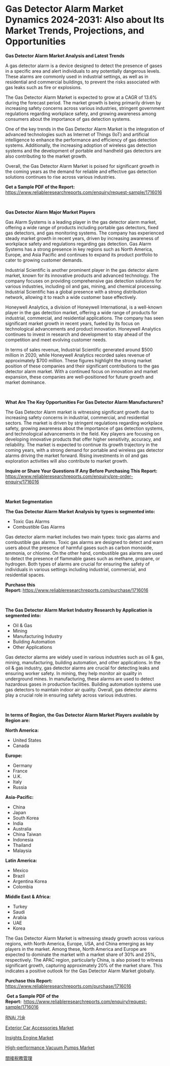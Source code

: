 <p><h1>Gas Detector Alarm Market Dynamics 2024-2031: Also about Its Market Trends, Projections, and Opportunities</h1></p><p><strong>Gas Detector Alarm Market Analysis and Latest Trends</strong></p>
<p><p>A gas detector alarm is a device designed to detect the presence of gases in a specific area and alert individuals to any potentially dangerous levels. These alarms are commonly used in industrial settings, as well as in residential and commercial buildings, to prevent the risks associated with gas leaks such as fire or explosions.</p><p>The Gas Detector Alarm Market is expected to grow at a CAGR of 13.6% during the forecast period. The market growth is being primarily driven by increasing safety concerns across various industries, stringent government regulations regarding workplace safety, and growing awareness among consumers about the importance of gas detection systems.</p><p>One of the key trends in the Gas Detector Alarm Market is the integration of advanced technologies such as Internet of Things (IoT) and artificial intelligence to enhance the performance and efficiency of gas detection systems. Additionally, the increasing adoption of wireless gas detection systems and the development of portable and handheld gas detectors are also contributing to the market growth.</p><p>Overall, the Gas Detector Alarm Market is poised for significant growth in the coming years as the demand for reliable and effective gas detection solutions continues to rise across various industries.</p></p>
<p><strong>Get a Sample PDF of the Report:&nbsp;</strong> <a href="https://www.reliableresearchreports.com/enquiry/request-sample/1716016">https://www.reliableresearchreports.com/enquiry/request-sample/1716016</a></p>
<p>&nbsp;</p>
<p><strong>Gas Detector Alarm Major Market Players</strong></p>
<p><p>Gas Alarm Systems is a leading player in the gas detector alarm market, offering a wide range of products including portable gas detectors, fixed gas detectors, and gas monitoring systems. The company has experienced steady market growth in recent years, driven by increasing awareness of workplace safety and regulations regarding gas detection. Gas Alarm Systems has a strong presence in key regions such as North America, Europe, and Asia Pacific and continues to expand its product portfolio to cater to growing customer demands.</p><p>Industrial Scientific is another prominent player in the gas detector alarm market, known for its innovative products and advanced technology. The company focuses on providing comprehensive gas detection solutions for various industries, including oil and gas, mining, and chemical processing. Industrial Scientific has a global presence with a strong distribution network, allowing it to reach a wide customer base effectively.</p><p>Honeywell Analytics, a division of Honeywell International, is a well-known player in the gas detection market, offering a wide range of products for industrial, commercial, and residential applications. The company has seen significant market growth in recent years, fueled by its focus on technological advancements and product innovation. Honeywell Analytics continues to invest in research and development to stay ahead of the competition and meet evolving customer needs.</p><p>In terms of sales revenue, Industrial Scientific generated around $500 million in 2020, while Honeywell Analytics recorded sales revenue of approximately $700 million. These figures highlight the strong market position of these companies and their significant contributions to the gas detector alarm market. With a continued focus on innovation and market expansion, these companies are well-positioned for future growth and market dominance.</p></p>
<p>&nbsp;</p>
<p><strong>What Are The Key Opportunities For Gas Detector Alarm Manufacturers?</strong></p>
<p><p>The Gas Detector Alarm market is witnessing significant growth due to increasing safety concerns in industrial, commercial, and residential sectors. The market is driven by stringent regulations regarding workplace safety, growing awareness about the importance of gas detection systems, and technological advancements in the field. Key players are focusing on developing innovative products that offer higher sensitivity, accuracy, and reliability. The market is expected to continue its growth trajectory in the coming years, with a strong demand for portable and wireless gas detector alarms driving the market forward. Rising investments in oil and gas exploration activities will also contribute to market growth.</p></p>
<p><strong>Inquire or Share Your Questions If Any Before Purchasing This Report:</strong> <a href="https://www.reliableresearchreports.com/enquiry/pre-order-enquiry/1716016">https://www.reliableresearchreports.com/enquiry/pre-order-enquiry/1716016</a></p>
<p>&nbsp;</p>
<p><strong>Market Segmentation</strong></p>
<p><strong>The Gas Detector Alarm Market Analysis by types is segmented into:</strong></p>
<p><ul><li>Toxic Gas Alarms</li><li>Combustible Gas Alarms</li></ul></p>
<p><p>Gas detector alarm market includes two main types: toxic gas alarms and combustible gas alarms. Toxic gas alarms are designed to detect and warn users about the presence of harmful gases such as carbon monoxide, ammonia, or chlorine. On the other hand, combustible gas alarms are used to detect the presence of flammable gases such as methane, propane, or hydrogen. Both types of alarms are crucial for ensuring the safety of individuals in various settings including industrial, commercial, and residential spaces.</p></p>
<p><strong>Purchase this Report:&nbsp;</strong><a href="https://www.reliableresearchreports.com/purchase/1716016">https://www.reliableresearchreports.com/purchase/1716016</a></p>
<p>&nbsp;</p>
<p><strong>The Gas Detector Alarm Market Industry Research by Application is segmented into:</strong></p>
<p><ul><li>Oil & Gas</li><li>Mining</li><li>Manufacturing Industry</li><li>Building Automation</li><li>Other Applications</li></ul></p>
<p><p>Gas detector alarms are widely used in various industries such as oil & gas, mining, manufacturing, building automation, and other applications. In the oil & gas industry, gas detector alarms are crucial for detecting leaks and ensuring worker safety. In mining, they help monitor air quality in underground mines. In manufacturing, these alarms are used to detect hazardous gases in production facilities. Building automation systems use gas detectors to maintain indoor air quality. Overall, gas detector alarms play a crucial role in ensuring safety across various industries.</p></p>
<p>&nbsp;</p>
<p><strong>In terms of Region, the Gas Detector Alarm Market Players available by Region are:</strong></p>
<p>
    <p> <strong> North America: </strong>
        <ul>
            <li>United States</li>
            <li>Canada</li>
        </ul>
        </p> 
    <p> <strong> Europe: </strong>
        <ul>
            <li>Germany</li>
            <li>France</li>
            <li>U.K.</li>
            <li>Italy</li>
            <li>Russia</li>
        </ul>
        </p> 
    <p> <strong> Asia-Pacific: </strong>
        <ul>
            <li>China</li>
            <li>Japan</li>
            <li>South Korea</li>
            <li>India</li>
            <li>Australia</li>
            <li>China Taiwan</li>
            <li>Indonesia</li>
            <li>Thailand</li>
            <li>Malaysia</li>
        </ul>
        </p> 
    <p> <strong> Latin America: </strong>
        <ul>
            <li>Mexico</li>
            <li>Brazil</li>
            <li>Argentina Korea</li>
            <li>Colombia</li>
        </ul>
        </p> 
    <p> <strong> Middle East & Africa: </strong>
        <ul>
            <li>Turkey</li>
            <li>Saudi</li>
            <li>Arabia</li>
            <li>UAE</li>
            <li>Korea</li>
        </ul>
    </p>
    </p>
<p><p>The Gas Detector Alarm Market is witnessing steady growth across various regions, with North America, Europe, USA, and China emerging as key players in the market. Among these, North America and Europe are expected to dominate the market with a market share of 30% and 25%, respectively. The APAC region, particularly China, is also poised to witness significant growth, capturing approximately 20% of the market share. This indicates a positive outlook for the Gas Detector Alarm Market globally.</p></p>
<p><strong>Purchase this Report: </strong><a href="https://www.reliableresearchreports.com/purchase/1716016">https://www.reliableresearchreports.com/purchase/1716016</a></p>
<p>&nbsp;<strong>Get a Sample PDF of the Report:&nbsp;&nbsp;</strong><a href="https://www.reliableresearchreports.com/enquiry/request-sample/1716016">https://www.reliableresearchreports.com/enquiry/request-sample/1716016</a></p>
<p><strong></strong></p>
<p><p><a href="https://medium.com/@nicholasgarcia1914/rnai-%EA%B8%B0%EC%88%A0-%EC%8B%9C%EC%9E%A5-%EB%B6%84%EC%84%9D-%EB%B0%8F-2024%EB%85%84%EB%B6%80%ED%84%B0-2031%EB%85%84%EA%B9%8C%EC%A7%80-%EC%98%88%EC%83%81%EB%90%98%EB%8A%94-%ED%81%AC%EA%B8%B0%EC%97%90-%EB%8C%80%ED%95%9C-%EC%A0%84%EB%A7%9D-d442faca165c">RNAi 기술</a></p><p><a href="https://view.publitas.com/reportprime-1/exterior-car-accessories-market-size-share-trends-analysis-report-by-application-regional-outlook-competitive-strategies-and-segment-forecasts-2024-2031/">Exterior Car Accessories Market</a></p><p><a href="https://github.com/jhcraigie/Market-Research-Report-List-2/blob/main/insights-engine-market.md">Insights Engine Market</a></p><p><a href="https://silk-columnist-571.notion.site/High-performance-Vacuum-Pumps-Market-Analysis-and-Market-Size-Global-Industry-Overview-Market-Segm-f756b7f659ec4f7aacce2b207daddf20">High-performance Vacuum Pumps Market</a></p><p><a href="https://medium.com/@briaabshire64/%E9%96%93%E6%8E%A5%E7%A8%8E%E7%AE%A1%E7%90%86%E5%B8%82%E5%A0%B4-%E7%AB%B6%E4%BA%89%E5%88%86%E6%9E%90-%E5%B8%82%E5%A0%B4%E3%83%88%E3%83%AC%E3%83%B3%E3%83%89%E3%81%8A%E3%82%88%E3%81%B32031%E5%B9%B4%E3%81%BE%E3%81%A7%E3%81%AE%E4%BA%88%E6%B8%AC-ae12274633cc">間接税務管理</a></p></p>